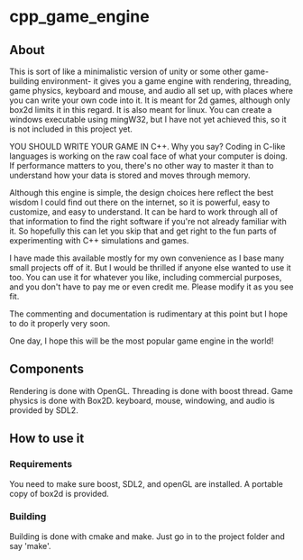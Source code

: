 # cpp_game_engine

## About

This is sort of like a minimalistic version of unity or some other game-building environment- it gives you a game engine with rendering, threading, game physics, keyboard and mouse, and audio all set up, with places where you can write your own code into it. 
It is meant for 2d games, although only box2d limits it in this regard. It is also meant for linux. You can create a windows executable using mingW32, but I have not yet achieved this, so it is not included in this project yet.

YOU SHOULD WRITE YOUR GAME IN C++. Why you say? Coding in C-like languages is working on the raw coal face of what your computer is doing. If performance matters to you, there's no other way to master it than to understand how your data is stored and moves through memory.

Although this engine is simple, the design choices here reflect the best wisdom I could find out there on the internet, so it is powerful, easy to customize, and easy to understand.
It can be hard to work through all of that information to find the right software if you're not already familiar with it. So hopefully this can let you skip that and get right to the fun parts of experimenting with C++ simulations and games.

I have made this available mostly for my own convenience as I base many small projects off of it. But I would be thrilled if anyone else wanted to use it too. You can use it for whatever you like, including commercial purposes, and you don't have to pay me or even credit me. Please modify it as you see fit.

The commenting and documentation is rudimentary at this point but I hope to do it properly very soon.

One day, I hope this will be the most popular game engine in the world!

## Components

Rendering is done with OpenGL.
Threading is done with boost thread.
Game physics is done with Box2D.
keyboard, mouse, windowing, and audio is provided by SDL2.

## How to use it

### Requirements

You need to make sure boost, SDL2, and openGL are installed. A portable copy of box2d is provided.

### Building

Building is done with cmake and make. Just go in to the project folder and say 'make'.